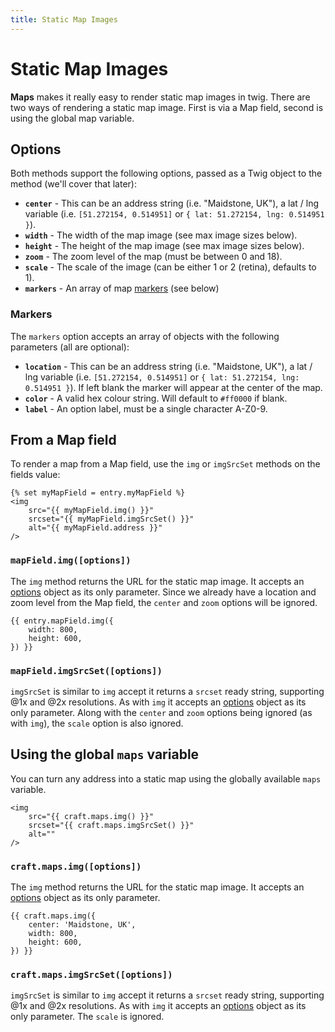 ```yaml
---
title: Static Map Images
---
```


# Static Map Images

**Maps** makes it really easy to render static map images in twig. There are two
ways of rendering a static map image. First is via a Map field, second is using 
the global map variable.

## Options

Both methods support the following options, passed as a Twig object to the 
method (we'll cover that later):

- **`center`** - This can be an address string (i.e. "Maidstone, UK"), a lat / 
                 lng variable (i.e. `[51.272154, 0.514951]` or 
                 `{ lat: 51.272154, lng: 0.514951 }`).
- **`width`** - The width of the map image (see max image sizes below).
- **`height`** - The height of the map image (see max image sizes below).
- **`zoom`** - The zoom level of the map (must be between 0 and 18).
- **`scale`** - The scale of the image (can be either 1 or 2 (retina), defaults to 1).
- **`markers`** - An array of map [markers](#markers) (see below)

### Markers

The `markers` option accepts an array of objects with the following parameters 
(all are optional):

- **`location`** - This can be an address string (i.e. "Maidstone, UK"), a lat / 
                   lng variable (i.e. `[51.272154, 0.514951]` or 
                   `{ lat: 51.272154, lng: 0.514951 }`). If left blank the 
                   marker will appear at the center of the map.
- **`color`** - A valid hex colour string. Will default to `#ff0000` if blank.
- **`label`** - An option label, must be a single character A-Z0-9.

## From a Map field

To render a map from a Map field, use the `img` or `imgSrcSet` methods on the 
fields value:

```twig
{% set myMapField = entry.myMapField %}
<img
    src="{{ myMapField.img() }}"
    srcset="{{ myMapField.imgSrcSet() }}"
    alt="{{ myMapField.address }}"
/>
```

### `mapField.img([options])`

The `img` method returns the URL for the static map image. It accepts an 
[options](#options) object as its only parameter. Since we already
have a location and zoom level from the Map field, the `center` and `zoom` 
options will be ignored.

```twig
{{ entry.mapField.img({
    width: 800,
    height: 600,
}) }}
```

### `mapField.imgSrcSet([options])`

`imgSrcSet` is similar to `img` accept it returns a `srcset` ready string, 
supporting @1x and @2x resolutions. As with `img` it accepts an 
[options](#options) object as its only parameter. Along with the `center` and 
`zoom` options being ignored (as with `img`), the `scale` option is also 
ignored.

## Using the global `maps` variable

You can turn any address into a static map using the globally available `maps` 
variable.

```twig
<img
    src="{{ craft.maps.img() }}"
    srcset="{{ craft.maps.imgSrcSet() }}"
    alt=""
/>
```

### `craft.maps.img([options])`

The `img` method returns the URL for the static map image. It accepts an 
[options](#options) object as its only parameter.

```twig
{{ craft.maps.img({
    center: 'Maidstone, UK',
    width: 800,
    height: 600,
}) }}
```

### `craft.maps.imgSrcSet([options])`

`imgSrcSet` is similar to `img` accept it returns a `srcset` ready string, 
supporting @1x and @2x resolutions. As with `img` it accepts an 
[options](#options) object as its only parameter. The `scale` is ignored.
